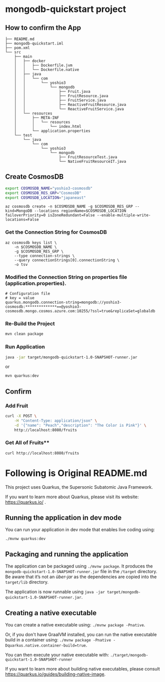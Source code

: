 # mongodb-quickstart project


## How to confirm the App


```
├── README.md
├── mongodb-quickstart.iml
├── pom.xml
└── src
    ├── main
    │   ├── docker
    │   │   ├── Dockerfile.jvm
    │   │   └── Dockerfile.native
    │   ├── java
    │   │   └── com
    │   │       └── yoshio3
    │   │           └── mongodb
    │   │               ├── Fruit.java
    │   │               ├── FruitResource.java
    │   │               ├── FruitService.java
    │   │               ├── ReactiveFruitResource.java
    │   │               └── ReactiveFruitService.java
    │   └── resources
    │       ├── META-INF
    │       │   └── resources
    │       │       └── index.html
    │       └── application.properties
    └── test
        └── java
            └── com
                └── yoshio3
                    └── mongodb
                        ├── FruitResourceTest.java
                        └── NativeFruitResourceIT.java

```

## Create CosmosDB

```bash
export COSMOSDB_NAME="yoshio3-cosmosdb"
export COSMOSDB_RES_GRP="CosmosDB"
export COSMOSDB_LOCATION="japaneast"
```

```azurecli
az cosmosdb create -n $COSMOSDB_NAME -g $COSMOSDB_RES_GRP --kind=MongoDB --locations regionName=$COSMOSDB_LOCATION failoverPriority=0 isZoneRedundant=False --enable-multiple-write-locations=False 
```

### Get the Connection String for CosmosDB

```azurecli
az cosmosdb keys list \
	-n $COSMOSDB_NAME \
	-g $COSMOSDB_RES_GRP \
	--type connection-strings \
	--query connectionStrings[0].connectionString \
	-o tsv
```

### Modified the Connection String on properties file (application.properties). 

```
# Configuration file
# key = value
quarkus.mongodb.connection-string=mongodb://yoshio3-cosmosdb:**************==@yoshio3-cosmosdb.mongo.cosmos.azure.com:10255/?ssl=true&replicaSet=globaldb
```

### Re-Build the Project

```bash
mvn clean package
```

### Run Application

```bash
java -jar target/mongodb-quickstart-1.0-SNAPSHOT-runner.jar 
```

or 

```bash
mvn quarkus:dev
```



## Confirm 

### Add Fruit  

```bash
curl -X POST \
	-H "Content-Type: application/json" \
	-d '{"name": "Peach","description": "The Color is Pink"}' \
	http://localhost:8080/fruits
```

### Get All of Fruits**  

```bash
curl http://localhost:8080/fruits
```


# Following is Original README.md

This project uses Quarkus, the Supersonic Subatomic Java Framework.

If you want to learn more about Quarkus, please visit its website: https://quarkus.io/ .

## Running the application in dev mode

You can run your application in dev mode that enables live coding using:
```
./mvnw quarkus:dev
```

## Packaging and running the application

The application can be packaged using `./mvnw package`.
It produces the `mongodb-quickstart-1.0-SNAPSHOT-runner.jar` file in the `/target` directory.
Be aware that it’s not an _über-jar_ as the dependencies are copied into the `target/lib` directory.

The application is now runnable using `java -jar target/mongodb-quickstart-1.0-SNAPSHOT-runner.jar`.

## Creating a native executable

You can create a native executable using: `./mvnw package -Pnative`.

Or, if you don't have GraalVM installed, you can run the native executable build in a container using: `./mvnw package -Pnative -Dquarkus.native.container-build=true`.

You can then execute your native executable with: `./target/mongodb-quickstart-1.0-SNAPSHOT-runner`

If you want to learn more about building native executables, please consult https://quarkus.io/guides/building-native-image.
